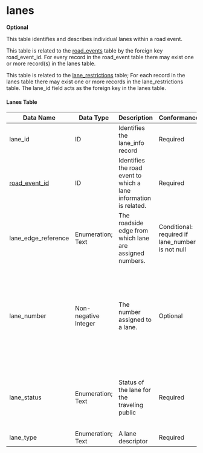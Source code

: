 # lanes
**Optional**

This table identifies and describes individual lanes within a road event.  

This table is related to the [road_events](/data-tables/road_events.md) table by the foreign key road_event_id.  For every record in the road_event table there may exist one or more record(s) in the lanes table.

This table is related to the [lane_restrictions](/data-tables/lane_restrictions.md) table;  For each record in the lanes table there may exist one or more records in the lane_restrictions table.  The lane_id field acts as the foreign key in the lanes table.

#### Lanes Table
Data Name|Data Type|Description|Conformance|Notes
-|-|-|-|-|
lane_id|ID|Identifies the lane_info record|Required|Primary key
[road_event_id](/data-tables/road_events.md)|ID|Identifies the road event to which a lane information is related.|Required|Foreign key
lane_edge_reference|Enumeration; Text|The roadside edge from which lane are assigned numbers.|Conditional: required if  lane_number is not null|Counting begins from the edge of the improved surface. See [enumerated-fields](https://github.com/usdot-jpo-ode/jpo-wzdx/blob/v2editorial/data-tables/enumerated-fields.md)
lane_number|Non-negative Integer|The number assigned to a lane.|Optional|Assigned by counting from right or left edge of the improved surface. Counting begins from the edge indicated in the lane_edge_reference field. Useful for text to voice translation. Numbering should not include shoulders.
lane_status|Enumeration; Text|Status of the lane for the traveling public|Required|Allowed values: open, closed, shift-left, shift-right, merge-right, merge-left, alternating-one-way. See [enumerated-fields](https://github.com/usdot-jpo-ode/jpo-wzdx/blob/v2editorial/data-tables/enumerated-fields.md)
lane_type|Enumeration; Text|A lane descriptor|Required|See [enumerated-fields](https://github.com/usdot-jpo-ode/jpo-wzdx/blob/v2editorial/data-tables/enumerated-fields.md)
